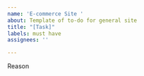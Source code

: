 ```yaml
---
name: 'E-commerce Site '
about: Template of to-do for general site
title: "[Task]"
labels: must have
assignees: ''

---
```


Reason
